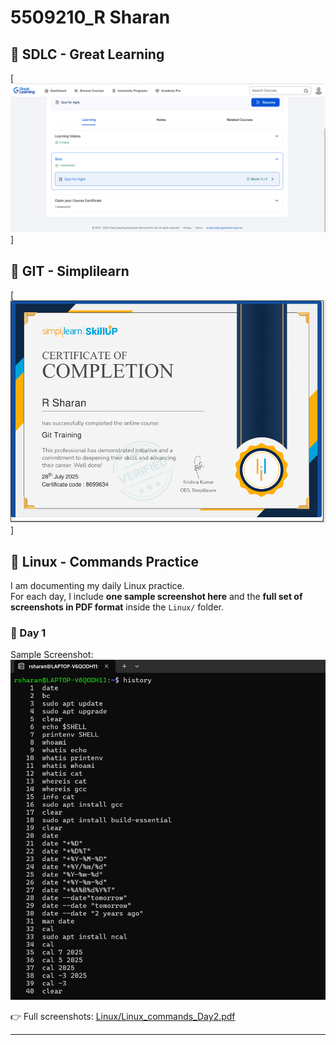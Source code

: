 # 5509210_R Sharan
## 📝 SDLC - Great Learning
[![SDLC Certificate](SDLC/sdlc_certificate.png)]

## 📝 GIT - Simplilearn
[![GIT Certificate](Git/git_certificate.png)]

## 📝 Linux - Commands Practice

I am documenting my daily Linux practice.  
For each day, I include **one sample screenshot here** and the **full set of screenshots in PDF format** inside the `Linux/` folder.

### 📌 Day 1
Sample Screenshot:  
![Day 1 Commands](Linux/history1.png)  

👉 Full screenshots: [Linux/Linux_commands_Day2.pdf](Linux/Linux_commands_Day2.pdf)

---

